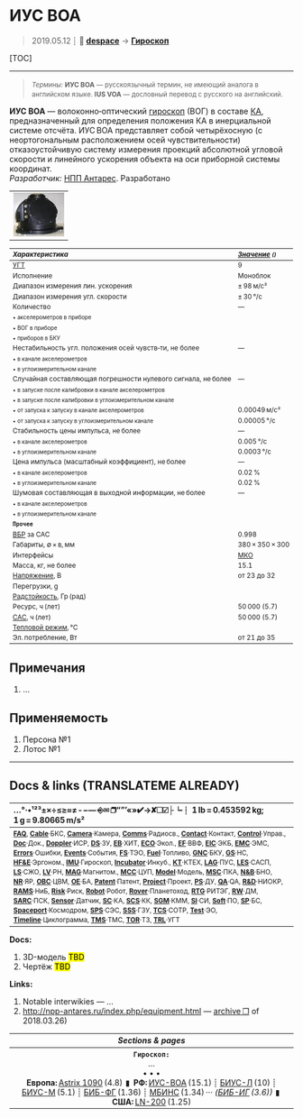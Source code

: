 # ИУС ВОА
> 2019.05.12 ┊ **🚀 [despace](index.md)** → **[Гироскоп](imu.md)**

[TOC]

---

> <small>*Термины:* **ИУС ВОА** — русскоязычный термин, не имеющий аналога в английском языке. **IUS VOA** — дословный перевод с русского на английский.</small>

**ИУС ВОА** — волоконно‑оптический [гироскоп](imu.md) (ВОГ) в составе [КА](sc.md), предназначенный для определения положения КА в инерциальной системе отсчёта. ИУС ВОА представляет собой четырёхосную (с неортогональным расположением осей чувствительности) отказоустойчивую систему измерения проекций абсолютной угловой скорости и линейного ускорения объекта на оси приборной системы координат.  
*Разработчик:* [НПП Антарес](03_npp_antares.md). Разработано  

||
|:--|
| [![](f/imu/i/ius_voa_pic1_thumb.jpg)](f/imu/i/ius_voa_pic1.jpg)  |

<small>

|   *Характеристика*  |  *[Значение](si.md) <small>()</small>*  |
|:--|:--|
|[УГТ](trl.md)|9  |
|Исполнение  |Моноблок  |
|Диапазон измерения лин. ускорения  |± 98 м/с²  |
|Диапазон измерения угл. скорости  |± 30 °/с  |
|Количество  |—|
| <small>• акселерометров в приборе</small>  |  |
| <small>• ВОГ в приборе</small>  |  |
| <small>• приборов в БКУ</small>  |  |
|Нестабильность угл. положения осей чувств‑ти, не более  |—|
| <small>• в канале акселерометров</small>  |  |
| <small>• в углоизмерительном канале</small>  |  |
|Случайная составляющая погрешности нулевого сигнала, не более  |—|
| <small>• в запуске после калибровки в канале акселерометров</small>  |  |
| <small>• в запуске после калибровки в углоизмерительном канале</small>  |  |
| <small>• от запуска к запуску в канале акселерометров</small>  |0.00049 м/с²  |
| <small>• от запуска к запуску в углоизмерительном канале</small>  |0.00005 °/с  |
|Стабильность цены импульса, не более  |—|
| <small>• в канале акселерометров</small>  |0.005 °/с  |
| <small>• в углоизмерительном канале</small>  |0.0003 °/с  |
|Цена импульса (масштабный коэффициент), не более  |—|
| <small>• в канале акселерометров</small>  |0.02 %  |
| <small>• в углоизмерительном канале</small>   |0.02 %  |
|Шумовая составляющая в выходной информации, не более  |—|
| <small>• в канале акселерометров</small>  |  |
| <small>• в углоизмерительном канале</small>  |  |
|**`Прочее`**||
|[ВБР](rams.md) за САС| 0.998  |
| Габариты, ∅ × в, мм  |380 × 350 × 300  |
|Интерфейсы|  [МКО](mil_std_1553b.md)  |
| Масса, кг, не более  |15.1  |
|[Напряжение](voltage.md), В| от 23 до 32  |
|Перегрузки, g|   |
|[Радстойкость](ion_rad.md), Гр (рад)|   |
|Ресурс, ч (лет)| 50 000 (5.7)  |
|[САС](lifetime.md), ч (лет)| 50 000 (5.7)  |
|[Тепловой режим](tcs.md), °C|   |
|Эл. потребление, Вт| от 21 до 35  |

</small>



<p style="page-break-after:always"> </p>

## Примечания
   1. …



## Применяемость
   1. Персона №1
   1. Лотос №1





---

## Docs & links (TRANSLATEME ALREADY)
|…°·•¹²³±×÷≤≥≈≠ ‑ −— ⎆✉ ❐“”’«»✔→✘☐☑├┕┆ 1 lb = 0.453592 kg; 1 g = 9.80665 m/s²|
|:--|
|<small>**[FAQ](faq.md)**, **[Cable](cable.md)**·БКС, **[Camera](camera.md)**·Камера, **[Comms](comms.md)**·Радиосв., **[Contact](contact.md)**·Контакт, **[Control](control.md)**·Управ., **[Doc](doc.md)**·Док., **[Doppler](doppler.md)**·ИСР, **[DS](ds.md)**·ЗУ, **[EB](eb.md)**·ХИТ, **[ECO](ecology.md)**·Экол., **[EF](ef.md)**·ВВФ, **[ElC](elc.md)**·ЭКБ, **[EMC](emc.md)**·ЭМС, **[Errors](error.md)**·Ошибки, **[Events](event.md)**·События, **[FS](fs.md)**·ТЭО, **[Fuel](fuel.md)**·Топливо, **[GNC](gnc.md)**·БКУ, **[GS](scs.md)**·НС, **[HF&E](hfe.md)**·Эргоном., **[IMU](imu.md)**·Гироскоп, **[Incubator](incubator.md)**·Инкуб., **[KT](kt.md)**·КТЕХ, **[LAG](lag.md)**·ПУC, **[LES](les.md)**·САСП, **[LS](ls.md)**·СЖО, **[LV](lv.md)**·РН, **[MAG](mag.md)**·Магнитом., **[MCC](mcc.md)**·ЦУП, **[Model](model.md)**·Модель, **[MSC](sc.md)**·ПКА, **[N&B](nnb.md)**·БНО, **[NR](nr.md)**·ЯР, **[OBC](obc.md)**·ЦВМ, **[OE](oe.md)**·БА, **[Patent](патент.md)**·Патент, **[Project](project.md)**·Проект, **[PS](ps.md)**·ДУ, **[QA](quality.md)**·QA, **[R&D](rnd.md)**·НИОКР, **[RAMS](rams.md)**·НиБ, **[Risk](risk.md)**·Риск, **[Robot](robotics.md)**·Робот, **[Rover](rover.md)**·Планетоход, **[RTG](rtg.md)**·РИТЭГ, **[RW](rw.md)**·ДМ, **[SARC](sarc.md)**·ПСК, **[Sensor](sensor.md)**·Датчик, **[SC](sc.md)**·КА, **[SCS](scs.md)**·КК, **[SGM](sgm.md)**·КММ, **[SI](si.md)**·СИ, **[Soft](soft.md)**·ПО, **[SP](sp.md)**·БС, **[Spaceport](spaceport.md)**·Космодром, **[SPS](sps.md)**·СЭС, **[SSS](sss.md)**·ГЗУ, **[TCS](tcs.md)**·СОТР, **[Test](test.md)**·ЭО, **[Timeline](timeline.md)**·Циклограмма, **[TMS](tms.md)**·ТМС, **[TOR](tor.md)**·ТЗ, **[TRL](trl.md)**·УГТ</small>|

**Docs:**

   1. 3D-модель <mark>TBD</mark> 
   1. Чертёж <mark>TBD</mark>

**Links:**

   1. Notable interwikies — …
   1. <http://npp-antares.ru/index.php/equipment.html> — [archive ❐](f/imu/i/ius_voa_npp-antares_ru.djvu) of 2018.03.26)

|*Sections & pages*|
|:--:|
|**`Гироскоп:`**<br> …<br>• • •<br> **Европа:** [Astrix 1090](astrix_1090.md) (4.8)  ▮  **РФ:** [ИУС-ВОА](ius_voa.md) (15.1) ┊ [БИУС-Л](bius_l.md) (10) ┊ [БИУС-М](bius_m.md) (5.1) ┊ [БИБ-ФГ](bib_fg.md) (1.36) ┊ [МБИНС](mbins.md) (1.34) ··· *([БИБ-ИГ](bib_ig.md) (3.6))*  ▮  **США:** [LN-200](ln_200.md) (1.25) |
